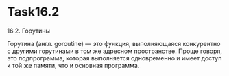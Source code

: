 # Task16.2
 16.2. Горутины

Горутина (англ. goroutine) — это функция, выполняющаяся конкурентно с другими горутинами в том же адресном пространстве. Проще говоря, это подпрограмма, которая выполняется одновременно и имеет доступ к той же памяти, что и основная программа.
